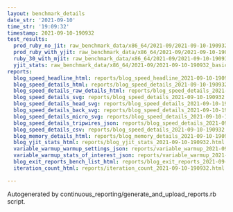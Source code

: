 ```yaml
---
layout: benchmark_details
date_str: '2021-09-10'
time_str: '19:09:32'
timestamp: 2021-09-10-190932
test_results:
  prod_ruby_no_jit: raw_benchmark_data/x86_64/2021-09/2021-09-10-190932_basic_benchmark_prod_ruby_no_jit.json
  prod_ruby_with_yjit: raw_benchmark_data/x86_64/2021-09/2021-09-10-190932_basic_benchmark_prod_ruby_with_yjit.json
  ruby_30_with_mjit: raw_benchmark_data/x86_64/2021-09/2021-09-10-190932_basic_benchmark_ruby_30_with_mjit.json
  yjit_stats: raw_benchmark_data/x86_64/2021-09/2021-09-10-190932_basic_benchmark_yjit_stats.json
reports:
  blog_speed_headline_html: reports/blog_speed_headline_2021-09-10-190932.html
  blog_speed_details_html: reports/blog_speed_details_2021-09-10-190932.html
  blog_speed_details_raw_details_html: reports/blog_speed_details_2021-09-10-190932.raw_details.html
  blog_speed_details_svg: reports/blog_speed_details_2021-09-10-190932.svg
  blog_speed_details_head_svg: reports/blog_speed_details_2021-09-10-190932.head.svg
  blog_speed_details_back_svg: reports/blog_speed_details_2021-09-10-190932.back.svg
  blog_speed_details_micro_svg: reports/blog_speed_details_2021-09-10-190932.micro.svg
  blog_speed_details_tripwires_json: reports/blog_speed_details_2021-09-10-190932.tripwires.json
  blog_speed_details_csv: reports/blog_speed_details_2021-09-10-190932.csv
  blog_memory_details_html: reports/blog_memory_details_2021-09-10-190932.html
  blog_yjit_stats_html: reports/blog_yjit_stats_2021-09-10-190932.html
  variable_warmup_warmup_settings_json: reports/variable_warmup_2021-09-10-190932.warmup_settings.json
  variable_warmup_stats_of_interest_json: reports/variable_warmup_2021-09-10-190932.stats_of_interest.json
  blog_exit_reports_bench_list_html: reports/blog_exit_reports_2021-09-10-190932.bench_list.html
  iteration_count_html: reports/iteration_count_2021-09-10-190932.html

---
```

Autogenerated by continuous_reporting/generate_and_upload_reports.rb script.
